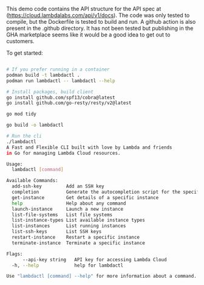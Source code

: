 This demo code contains the API structure for the API spec at (https://cloud.lambdalabs.com/api/v1/docs). The code was only tested to compile, but the Dockerfile is tested to build and run. A github action is also present in the .github directory. It has not been tested but publishing in the GHA marketplace seems like it would be a good idea to get out to customers.

To get started:

```bash

# If you prefer running in a container
podman build -t lambdactl .
podman run lambdactl -- lambdactl --help

# Install packages, build client
go install github.com/spf13/cobra@latest
go install github.com/go-resty/resty/v2@latest

go mod tidy

go build -o lambdactl

# Run the cli
./lambdactl
A Fast and Flexible CLI built with love by Lambda and friends
in Go for managing Lambda Cloud resources.

Usage:
  lambdactl [command]

Available Commands:
  add-ssh-key         Add an SSH key
  completion          Generate the autocompletion script for the specified shell
  get-instance        Get details of a specific instance
  help                Help about any command
  launch-instance     Launch a new instance
  list-file-systems   List file systems
  list-instance-types List available instance types
  list-instances      List running instances
  list-ssh-keys       List SSH keys
  restart-instance    Restart a specific instance
  terminate-instance  Terminate a specific instance

Flags:
      --api-key string   API key for accessing Lambda Cloud
  -h, --help             help for lambdactl

Use "lambdactl [command] --help" for more information about a command.
```
